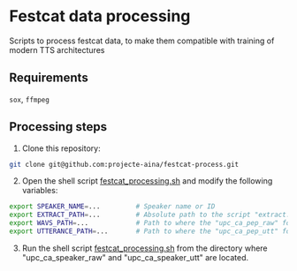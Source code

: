 # Festcat data processing
Scripts to process festcat data, to make them compatible with training of modern TTS architectures

## Requirements
`sox`, `ffmpeg`

## Processing steps

1) Clone this repository:
```bash
git clone git@github.com:projecte-aina/festcat-process.git
```

2) Open the shell script [festcat_processing.sh](https://github.com/projecte-aina/festcat-process/blob/main/festcat_processing.sh) and modify the following variables:

```bash
export SPEAKER_NAME=...         # Speaker name or ID
export EXTRACT_PATH=...         # Absolute path to the script "extract.py"
export WAVS_PATH=...            # Path to where the "upc_ca_pep_raw" folder is located. (It must end with /)
export UTTERANCE_PATH=...       # Path to where the "upc_ca_pep_utt" folder is located. (It must end with /)
```

3) Run the shell script [festcat_processing.sh](https://github.com/projecte-aina/festcat-process/blob/main/festcat_processing.sh) from the directory where "upc_ca_speaker_raw" and "upc_ca_speaker_utt" are located.
